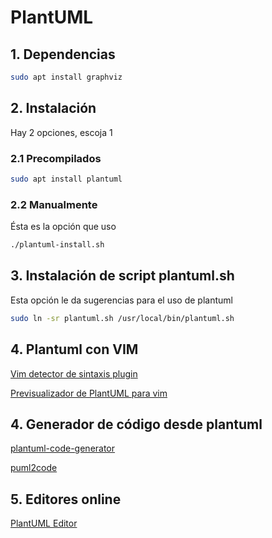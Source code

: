 # PlantUML

## 1. Dependencias

```bash
sudo apt install graphviz
```

## 2. Instalación

Hay 2 opciones, escoja 1

### 2.1 Precompilados

```bash
sudo apt install plantuml
```

### 2.2 Manualmente

Ésta es la opción que uso

```bash
./plantuml-install.sh
```

## 3. Instalación de script **plantuml.sh**

Esta opción le da sugerencias para el uso de plantuml

```bash
sudo ln -sr plantuml.sh /usr/local/bin/plantuml.sh
```

## 4. Plantuml con VIM

[Vim detector de sintaxis plugin](https://github.com/aklt/plantuml-syntax)

[Previsualizador de PlantUML para vim](https://github.com/weirongxu/plantuml-previewer.vim)

## 4. Generador de código desde plantuml

[plantuml-code-generator](https://github.com/bafolts/plantuml-code-generator)

[puml2code](https://github.com/jupe/puml2code)

## 5. Editores online

[PlantUML Editor](https://plantuml-editor.kkeisuke.com/)

